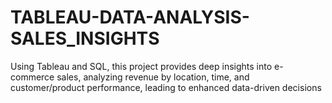 # TABLEAU-DATA-ANALYSIS-SALES_INSIGHTS
Using Tableau and SQL, this project provides deep insights into e-commerce sales, analyzing revenue by location, time, and customer/product performance, leading to enhanced data-driven decisions
